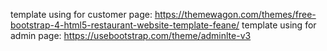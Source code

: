 template using for customer page: https://themewagon.com/themes/free-bootstrap-4-html5-restaurant-website-template-feane/
template using for admin page: https://usebootstrap.com/theme/adminlte-v3
